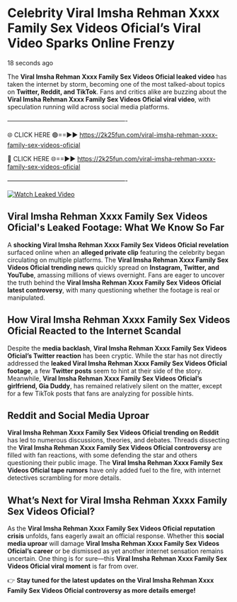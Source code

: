 # Celebrity ️Viral Imsha Rehman Xxxx Family Sex Videos Oficial’s Viral Video Sparks Online Frenzy

18 seconds ago

The **️Viral Imsha Rehman Xxxx Family Sex Videos Oficial leaked video** has taken the internet by storm, becoming one of the most talked-about topics on **Twitter, Reddit, and TikTok**. Fans and critics alike are buzzing about the **️Viral Imsha Rehman Xxxx Family Sex Videos Oficial viral video**, with speculation running wild across social media platforms.

———————————————————-

🌐 CLICK HERE 🟢==►► https://2k25fun.com/️viral-imsha-rehman-xxxx-family-sex-videos-oficial

🔴 CLICK HERE 🌐==►► https://2k25fun.com/️viral-imsha-rehman-xxxx-family-sex-videos-oficial

———————————————————-

[![Watch Leaked Video](https://miro.medium.com/v2/resize:fit:828/format:webp/1*cilzJN44JGOrTw9NJCrNHA.gif "Watch Leaked Video")](https://2k25fun.com/️viral-imsha-rehman-xxxx-family-sex-videos-oficial)

## **️Viral Imsha Rehman Xxxx Family Sex Videos Oficial's Leaked Footage: What We Know So Far**  
A **shocking ️Viral Imsha Rehman Xxxx Family Sex Videos Oficial revelation** surfaced online when an **alleged private clip** featuring the celebrity began circulating on multiple platforms. The **️Viral Imsha Rehman Xxxx Family Sex Videos Oficial trending news** quickly spread on **Instagram, Twitter, and YouTube**, amassing millions of views overnight. Fans are eager to uncover the truth behind the **️Viral Imsha Rehman Xxxx Family Sex Videos Oficial latest controversy**, with many questioning whether the footage is real or manipulated.  

## **How ️Viral Imsha Rehman Xxxx Family Sex Videos Oficial Reacted to the Internet Scandal**  
Despite the **media backlash**, **️Viral Imsha Rehman Xxxx Family Sex Videos Oficial’s Twitter reaction** has been cryptic. While the star has not directly addressed the **leaked ️Viral Imsha Rehman Xxxx Family Sex Videos Oficial footage**, a few **Twitter posts** seem to hint at their side of the story. Meanwhile, **️Viral Imsha Rehman Xxxx Family Sex Videos Oficial’s girlfriend, Gia Duddy**, has remained relatively silent on the matter, except for a few TikTok posts that fans are analyzing for possible hints.  

## **Reddit and Social Media Uproar**  
**️Viral Imsha Rehman Xxxx Family Sex Videos Oficial trending on Reddit** has led to numerous discussions, theories, and debates. Threads dissecting the **️Viral Imsha Rehman Xxxx Family Sex Videos Oficial controversy** are filled with fan reactions, with some defending the star and others questioning their public image. The **️Viral Imsha Rehman Xxxx Family Sex Videos Oficial tape rumors** have only added fuel to the fire, with internet detectives scrambling for more details.  

## **What’s Next for ️Viral Imsha Rehman Xxxx Family Sex Videos Oficial?**  
As the **️Viral Imsha Rehman Xxxx Family Sex Videos Oficial reputation crisis** unfolds, fans eagerly await an official response. Whether this **social media uproar** will damage **️Viral Imsha Rehman Xxxx Family Sex Videos Oficial’s career** or be dismissed as yet another internet sensation remains uncertain. One thing is for sure—this **️Viral Imsha Rehman Xxxx Family Sex Videos Oficial viral moment** is far from over.  

👉 **Stay tuned for the latest updates on the ️Viral Imsha Rehman Xxxx Family Sex Videos Oficial controversy as more details emerge!**  